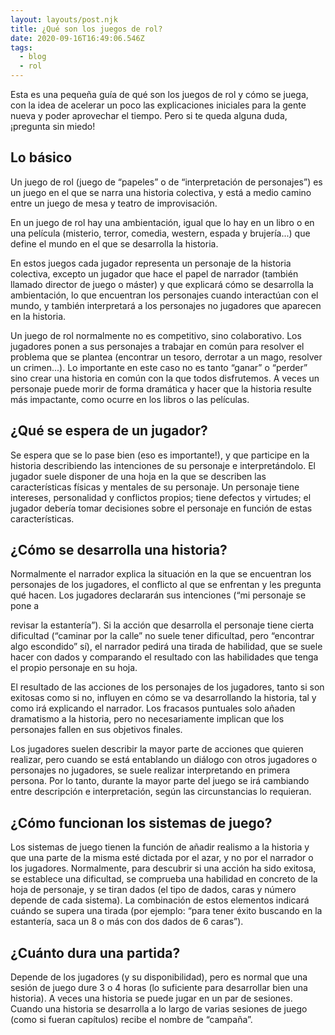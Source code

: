 ```yaml
---
layout: layouts/post.njk
title: ¿Qué son los juegos de rol?
date: 2020-09-16T16:49:06.546Z
tags:
  - blog
  - rol
---
```

Esta es una pequeña guía de qué son los juegos de rol y cómo se juega, con la idea de acelerar un poco las explicaciones iniciales para la gente nueva y poder aprovechar el tiempo. Pero si te queda alguna duda, ¡pregunta sin miedo!

## Lo básico

Un juego de rol (juego de “papeles” o de “interpretación de personajes”) es un juego en el que se narra una historia colectiva, y está a medio camino entre un juego de mesa y teatro de improvisación.

En un juego de rol hay una ambientación, igual que lo hay en un libro o en una película (misterio, terror, comedia, western, espada y brujería...) que define el mundo en el que se desarrolla la historia.

En estos juegos cada jugador representa un personaje de la historia colectiva, excepto un jugador que hace el papel de narrador (también llamado director de juego o máster) y que explicará cómo se desarrolla la ambientación, lo que encuentran los personajes cuando interactúan con el mundo, y también interpretará a los personajes no jugadores que aparecen en la historia.

Un juego de rol normalmente no es competitivo, sino colaborativo. Los jugadores ponen a sus personajes a trabajar en común para resolver el problema que se plantea (encontrar un tesoro, derrotar a un mago, resolver un crimen...). Lo importante en este caso no es tanto “ganar” o “perder” sino crear una historia en común con la que todos disfrutemos. A veces un personaje puede morir de forma dramática y hacer que la historia resulte más impactante, como ocurre en los libros o las películas.

## ¿Qué se espera de un jugador?

Se espera que se lo pase bien (eso es importante!), y que participe en la historia describiendo las intenciones de su personaje e interpretándolo. El jugador suele disponer de una hoja en la que se describen las características físicas y mentales de su personaje. Un personaje tiene intereses, personalidad y conflictos propios; tiene defectos y virtudes; el jugador debería tomar decisiones sobre el personaje en función de estas características.

## ¿Cómo se desarrolla una historia?

Normalmente el narrador explica la situación en la que se encuentran los personajes de los jugadores, el conflicto al que se enfrentan y les pregunta qué hacen. Los jugadores declararán sus intenciones (“mi personaje se pone a

revisar la estantería”). Si la acción que desarrolla el personaje tiene cierta dificultad (“caminar por la calle” no suele tener dificultad, pero “encontrar algo escondido” sí), el narrador pedirá una tirada de habilidad, que se suele hacer con dados y comparando el resultado con las habilidades que tenga el propio personaje en su hoja.

El resultado de las acciones de los personajes de los jugadores, tanto si son exitosas como si no, influyen en cómo se va desarrollando la historia, tal y como irá explicando el narrador. Los fracasos puntuales solo añaden dramatismo a la historia, pero no necesariamente implican que los personajes fallen en sus objetivos finales.

Los jugadores suelen describir la mayor parte de acciones que quieren realizar, pero cuando se está entablando un diálogo con otros jugadores o personajes no jugadores, se suele realizar interpretando en primera persona. Por lo tanto, durante la mayor parte del juego se irá cambiando entre descripción e interpretación, según las circunstancias lo requieran.

## ¿Cómo funcionan los sistemas de juego?

Los sistemas de juego tienen la función de añadir realismo a la historia y que una parte de la misma esté dictada por el azar, y no por el narrador o los jugadores. Normalmente, para descubrir si una acción ha sido exitosa, se establece una dificultad, se comprueba una habilidad en concreto de la hoja de personaje, y se tiran dados (el tipo de dados, caras y número depende de cada sistema). La combinación de estos elementos indicará cuándo se supera una tirada (por ejemplo: “para tener éxito buscando en la estantería, saca un 8 o más con dos dados de 6 caras”).

## ¿Cuánto dura una partida?

Depende de los jugadores (y su disponibilidad), pero es normal que una sesión de juego dure 3 o 4 horas (lo suficiente para desarrollar bien una historia). A veces una historia se puede jugar en un par de sesiones. Cuando una historia se desarrolla a lo largo de varias sesiones de juego (como si fueran capítulos) recibe el nombre de “campaña”.